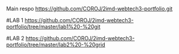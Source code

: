 Main respo https://github.com/COROJ/2imd-webtech3-portfolio.git

#LAB 1 https://github.com/COROJ/2imd-webtech3-portfolio/tree/master/lab1%20-%20git

#LAB 2 https://github.com/COROJ/2imd-webtech3-portfolio/tree/master/lab2%20-%20grid